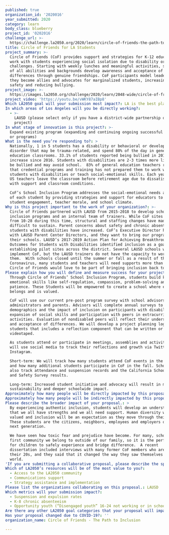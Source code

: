```yaml
---
published: true
organization_id: '2020016'
year_submitted: 2020
category: learn
body_class: blueberry
project_id: '0202016'
challenge_url: >-
  https://challenge.la2050.org/2020/learn/circle-of-friends-the-path-to-inclusion/
title: Circle of Friends for LA Students
project_summary: >-
  Circle of Friends (CoF) provides support and strategies for K-12 educators who
  work with students experiencing social isolation due to disability or other
  challenges. Starting with weekly lunches and meaningful activities, students
  of all abilities and backgrounds develop awareness and acceptance of
  differences through genuine friendships. CoF participants model leadership as
  they become allies and advocates for marginalized students, increasing school
  safety and reducing bullying.  
project_image: >-
  https://images.la2050.org/challenge/2020/learn/2048-wide/circle-of-friends-the-path-to-inclusion.jpg
project_video: 'https://youtu.be/vWKY87aIBp8'
Which LA2050 goal will your submission most impact?: LA is the best place to LEARN
In which areas of Los Angeles will you be directly working?:
  - >-
    LAUSD (please select only if you have a district-wide partnership or
    project)
In what stage of innovation is this project?: >-
  Expand existing program (expanding and continuing ongoing successful projects
  or programs)
What is the need you’re responding to?: >
  Nationally, 1 in 5 students has a disability or behavioral or developmental
  disorder that may be trauma-related, and spend 80% of the day in general
  education classrooms. 33.1% of students reported being bullied in 2019, a 5%
  increase since 2016. Students with disabilities are 2-3 times more likely to
  be bullied and may avoid school.  83% of general education teachers report
  that credential programs and training has not prepared them to work with
  students with disabilities or teach social-emotional skills. Each year, 8% of
  US teachers leave the classroom before retirement age due to dissatisfaction
  with support and classroom conditions. 

  CoF’s School Inclusion Program addresses the social-emotional needs and safety
  of each student by providing strategies and support for educators to improve
  student engagement, teacher morale, and school climate. 
Why is this project important to the work of your organization?: >-
  Circle of Friends partnered with LAUSD from 2015-2018 to develop school
  inclusion programs and an internal team of trainers. While CoF sites expanded
  from 10-28 during this time, structural and staffing changes have made it
  difficult to sustain. Parent concerns about safety and chronic absenteeism for
  students with disabilities have increased. CoF’s Executive Director has met
  with LAUSD Parent Center Directors, and they want to bring our program to
  their schools. LAUSD’s 2017-2019 Action Plan for Achieving Breakthroughs in
  Outcomes for Students with Disabilities identified inclusion as a goal,
  establishing pilot sites across the district. Several LAUSD schools want to
  implement CoF, but the LAUSD trainers do not have the capacity to work with
  them.  With schools closed until the summer or fall as a result of the
  Coronavirus, many students and teachers will need supports more than ever.
  Circle of Friends would love to be part of bringing inclusion back to school
Please explain how you will define and measure success for your project.: >
  Through Circle of Friends’ School Inclusion Program, students build key social
  emotional skills like self-regulation, compassion, problem-solving and
  patience. These Students will be empowered to create a school where everyone
  belongs and is valued.

  CoF will use our current pre-post program survey with school advisors,
  administrators and parents. Advisors will complete annual surveys to record
  demographics and the impact of inclusion on participants with disabilities,
  expansion of social skills and participation with peers in extracurricular
  activities. Evaluation of nondisabled peers will reflect their understanding
  and acceptance of differences. We will develop a project planning log for
  students that includes a reflection component that can be written or
  videotaped.

  As students attend or participate in meetings, assemblies and activities, we
  will use social media to track their reflections and growth via Twitter,
  Instagram. 

  Short-term: We will track how many students attend CoF events in the spring
  and how many additional students participate in CoF in the fall. Schools can
  also track attendance and suspension records and the California School Climate
  and Safety Survey results.

  Long-term: Increased student initiative and advocacy will result in more
  sustainability and deeper schoolwide impact.  
Approximately how many people will be directly impacted by this proposal?: '90'
Approximately how many people will be indirectly impacted by this proposal?: '750'
Please describe the broader impact of your proposal.: >
  By experiencing authentic inclusion, students will develop an understanding
  that we all have strengths and we all need support. Human diversity will be
  valued and inclusion will be an expectation as they move through their lives.
  These students are the citizens, neighbors, employees and employers of the
  next generation.  

  We have seen how toxic fear and prejudice have become. For many, school is the
  first community we belong to outside of our family, so it is the perfect place
  for children to safely experience and bridge difference.  A recent
  dissertation included interviews with many former CoF members who are now in
  their 20s, and they said that it changed the way they saw themselves and the
  world. 
'If you are submitting a collaborative proposal, please describe the specific role of partner organizations in the project.': "As a collaborative partner, Los Angeles Unified School District will \n*\tSelect the local district and schools participating\n*\tIdentify onsite CoF Advisors to attend training and be members of the Inclusion Task Force\n*\tArrange coverage and meeting spaces for professional development, planning and meetings\n*\tBe responsible for keeping records of participation, surveys and other documentation for evaluation purposes.\n"
Which of LA2050’s resources will be of the most value to you?:
  - Access to the LA2050 community
  - Communications support
  - Strategy assistance and implementation
Please list the organizations collaborating on this proposal.: LAUSD
Which metrics will your submission impact?:
  - Suspension and expulsion rates
  - K-8 chronic absenteeism
  - Opportunity youth (“Disengaged youth” 16-24 not working or in school)
Are there any other LA2050 goal categories that your proposal will impact?: []
Has your proposal changed due to COVID-19?: ''
organization_name: Circle of Friends - The Path to Inclusion

---
```

